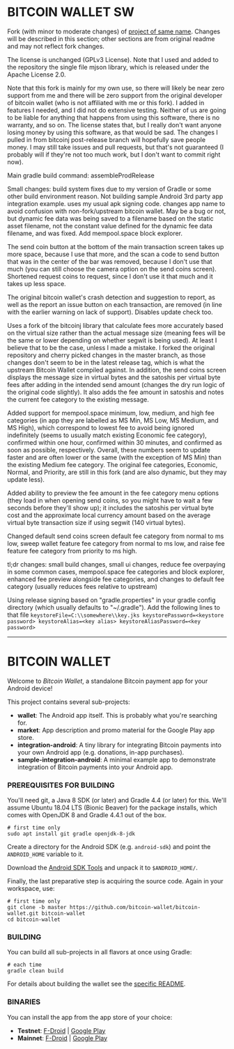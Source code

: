 # BITCOIN WALLET SW

Fork (with minor to moderate changes) of [project of same name](https://github.com/bitcoin-wallet/bitcoin-wallet).
Changes will be described in this section; other sections are from original readme and may not reflect fork changes.

The license is unchanged (GPLv3 License). Note that I used and added to the repository the single file mjson library,
which is released under the Apache License 2.0.

Note that this fork is mainly for my own use, so there will likely be near zero support from me and there will be zero support
from the original developer of bitcoin wallet (who is not affiliated with me or this fork). I added in features I needed, and
I did not do extensive testing. Neither of us are going to be liable for anything that happens from using this software, there
is no warranty, and so on. The license states that, but I really don't want anyone losing money by using this software, as that
would be sad. The changes I pulled in from bitcoinj post-release branch will hopefully save people money. I may still take issues
and pull requests, but that's not guaranteed (I probably will if they're not too much work, but I don't want to commit right now).

Main gradle build command: assembleProdRelease

Small changes: build system fixes due to my version of Gradle or some other build environment reason. Not building sample
Android 3rd party app integration example. uses my usual apk signing code. changes app name to avoid confusion with non-fork/upstream
bitcoin wallet. May be a bug or not, but dynamic fee data was being saved to a filename based on the static asset filename,
not the constant value defined for the dynamic fee data filename, and was fixed. Add mempool.space block explorer.

The send coin button at the bottom of the main transaction screen takes up more space, because I use that more, and the scan a code
to send button that was in the center of the bar was removed, because I don't use that much (you can still choose the camera option
on the send coins screen). Shortened request coins to request, since I don't use it that much and it takes up less space.

The original bitcoin wallet's crash detection and suggestion to report, as well as the report an issue button on each transaction,
are removed (in line with the earlier warning on lack of support). Disables update check too.

Uses a fork of the bitcoinj library that calculate fees more accurately based on the virtual size rather than the
actual message size (meaning fees will be the same or lower depending on whether segwit is being used). At least I believe that
to be the case, unless I made a mistake. I forked the original repository and cherry picked changes in the master branch, as those
changes don't seem to be in the latest release tag, which is what the upstream Bitcoin Wallet compiled against. In addition, the
send coins screen displays the message size in virtual bytes and the satoshis per virtual byte fees after adding in the intended
send amount (changes the dry run logic of the original code slightly). It also adds the fee amount in satoshis and notes the current
fee category to the existing message.

Added support for mempool.space minimum, low, medium, and high fee categories (in app they are labelled as MS Min, MS Low,
MS Medium, and MS High), which correspond to lowest fee to avoid being ignored indefinitely (seems to usually match existing
Economic fee category), confirmed within one hour, confirmed within 30 minutes, and confirmed as soon as possible, respectively.
Overall, these numbers seem to update faster and are often lower or the same (with the exception of MS Min) than the existing
Medium fee category. The original fee categories, Economic, Normal, and Priority, are still in this fork (and are also dynamic, but they
may update less).

Added ability to preview the fee amount in the fee category menu options (they load in when opening send coins, so you might have to wait
a few seconds before they'll show up); it includes the satoshis per virtual byte cost and the approximate local currency amount based on
the average virtual byte transaction size if using segwit (140 virtual bytes).

Changed default send coins screen default fee category from normal to ms low, sweep wallet feature fee category from normal to ms low, and
raise fee feature fee category from priority to ms high.

tl;dr changes: small build changes, small ui changes, reduce fee overpaying in some common cases, mempool.space fee categories and block
explorer, enhanced fee preview alongside fee categories, and changes to default fee category (usually reduces fees relative to upstream)

Using release signing based on "gradle.properties" in your gradle config directory (which usually defaults to "~/.gradle").
Add the following lines to that file `
keystoreFile=C:\\somewhere\\key.jks
keystorePassword=<keystore password>
keystoreAlias=<key alias>
keystoreAliasPassword=<key password>
`

---

# BITCOIN WALLET

Welcome to _Bitcoin Wallet_, a standalone Bitcoin payment app for your Android device!

This project contains several sub-projects:

 * __wallet__:
     The Android app itself. This is probably what you're searching for.
 * __market__:
     App description and promo material for the Google Play app store.
 * __integration-android__:
     A tiny library for integrating Bitcoin payments into your own Android app
     (e.g. donations, in-app purchases).
 * __sample-integration-android__:
     A minimal example app to demonstrate integration of Bitcoin payments into
     your Android app.


### PREREQUISITES FOR BUILDING

You'll need git, a Java 8 SDK (or later) and Gradle 4.4 (or later) for this. We'll assume Ubuntu 18.04 LTS (Bionic Beaver)
for the package installs, which comes with OpenJDK 8 and Gradle 4.4.1 out of the box.

    # first time only
    sudo apt install git gradle openjdk-8-jdk

Create a directory for the Android SDK (e.g. `android-sdk`) and point the `ANDROID_HOME` variable to it.

Download the [Android SDK Tools](https://developer.android.com/studio/index.html#command-tools)
and unpack it to `$ANDROID_HOME/`.

Finally, the last preparative step is acquiring the source code. Again in your workspace, use:

    # first time only
    git clone -b master https://github.com/bitcoin-wallet/bitcoin-wallet.git bitcoin-wallet
    cd bitcoin-wallet


### BUILDING

You can build all sub-projects in all flavors at once using Gradle:

    # each time
    gradle clean build

For details about building the wallet see the [specific README](wallet/README.md).


### BINARIES

You can install the app from the app store of your choice:

 * __Testnet__:
   <a href="https://f-droid.org/app/de.schildbach.wallet_test">F-Droid</a> |
   <a href='https://play.google.com/store/apps/details?id=de.schildbach.wallet_test'>Google Play</a>
 * __Mainnet__:
   <a href="https://f-droid.org/app/de.schildbach.wallet">F-Droid</a> |
   <a href='https://play.google.com/store/apps/details?id=de.schildbach.wallet'>Google Play</a>
